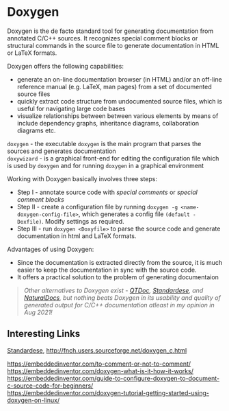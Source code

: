 # Doxygen

Doxygen is the de facto standard tool for generating documentation from annotated C/C++ sources. It recognizes special comment blocks or structural commands in the source file to generate documentation in HTML or LaTeX formats.

Doxygen offers the following capabilities:

* generate an on-line documentation browser (in HTML) and/or an off-line reference manual (e.g. LaTeX, man pages) from a set of documented source files
* quickly extract code structure from undocumented source files, which is useful for navigating large code bases
* visualize relationships between between various elements by means of include dependency graphs, inheritance diagrams, collaboration diagrams etc. 

``doxygen`` - the executable ``doxygen`` is the main program that parses the sources and generates documentation  
``doxywizard`` - is a graphical front-end for editing the configuration file which is used by ``doxygen`` and for running ``doxygen`` in a graphical environment

Working with Doxygen basically involves three steps:

* Step I - annotate source code with *special comments* or *special comment blocks*
* Step II - create a configuration file by running ``doxygen -g <name-doxygen-config-file>``, which generates a config file ``(default - Doxfile)``. Modify settings as required.
* Step III - run ``doxygen <Doxyfile>`` to parse the source code and generate documentation in html and LaTeX formats.

Advantages of using Doxygen:
* Since the documentation is extracted directly from the source, it is much easier to keep the documentation in sync with the source code.
* It offers a practical solution to the problem of generating documentaion 

> *Other alternatives to Doxygen exist - [QTDoc](https://doc.qt.io/qt-5/01-qdoc-manual.html), [Standardese](https://github.com/standardese/standardese), and [NaturalDocs](https://github.com/NaturalDocs/NaturalDocs), but nothing beats Doxygen in its usability and quality of generated output for C/C++ documentation atleast in my opinion in Aug 2021!*


## Interesting Links
[Standardese](https://github.com/standardese/standardese), 
http://fnch.users.sourceforge.net/doxygen_c.html  


https://embeddedinventor.com/to-comment-or-not-to-comment/  
https://embeddedinventor.com/doxygen-what-is-it-how-it-works/  
https://embeddedinventor.com/guide-to-configure-doxygen-to-document-c-source-code-for-beginners/  
https://embeddedinventor.com/doxygen-tutorial-getting-started-using-doxygen-on-linux/
